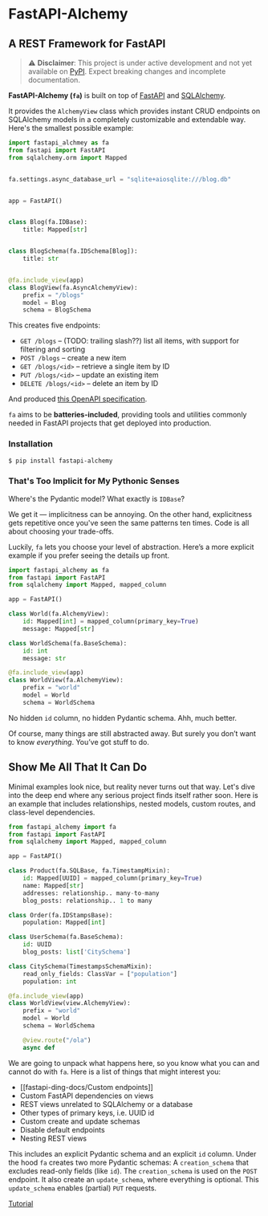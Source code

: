 # FastAPI-Alchemy
## A REST Framework for FastAPI

> ⚠️ **Disclaimer**: This project is under active development and not yet available on [PyPI](https://pypi.org). Expect breaking changes and incomplete documentation.


**FastAPI-Alchemy (`fa`)** is built on top of [FastAPI](https://fastapi.tiangolo.com) and [SQLAlchemy](https://www.sqlalchemy.org). 

It provides the `AlchemyView` class which provides instant CRUD endpoints on SQLAlchemy models in a completely customizable and extendable way. Here's the smallest possible example:

```python
import fastapi_alchmey as fa
from fastapi import FastAPI
from sqlalchemy.orm import Mapped


fa.settings.async_database_url = "sqlite+aiosqlite:///blog.db"


app = FastAPI()


class Blog(fa.IDBase):
    title: Mapped[str]


class BlogSchema(fa.IDSchema[Blog]):
    title: str


@fa.include_view(app)
class BlogView(fa.AsyncAlchemyView):
    prefix = "/blogs"
    model = Blog
    schema = BlogSchema
```
This creates five endpoints:

- `GET /blogs` – (TODO:  trailing slash??) list all items, with support for filtering and sorting  
- `POST /blogs` – create a new item  
- `GET /blogs/<id>` – retrieve a single item by ID  
- `PUT /blogs/<id>` – update an existing item  
- `DELETE /blogs/<id>` – delete an item by ID

And produced [this OpenAPI specification](https://redocly.github.io/redoc/?url=https%3A%2F%2Fgithub.com%2Frjprins%2Ffastapi-alchemy%2Fraw%2Frefs%2Fheads%2Fmain%2Fexample-projects%2Fblog%2Fopenapi.json#tag/BlogView/operation/blogview_index_blogs__get).

`fa` aims to be **batteries-included**, providing tools and utilities commonly needed in FastAPI projects that get deployed into production.

### Installation

```bash
$ pip install fastapi-alchemy
```


### That's Too Implicit for My Pythonic Senses

Where's the Pydantic model? What exactly is `IDBase`?

We get it — implicitness can be annoying. On the other hand, explicitness gets repetitive once you've seen the same patterns ten times. Code is all about choosing your trade-offs.

Luckily, `fa` lets you choose your level of abstraction. Here’s a more explicit example if you prefer seeing the details up front.
```python
import fastapi_alchemy as fa
from fastapi import FastAPI
from sqlalchemy import Mapped, mapped_column

app = FastAPI()

class World(fa.AlchemyView):
    id: Mapped[int] = mapped_column(primary_key=True)
    message: Mapped[str]

class WorldSchema(fa.BaseSchema):
    id: int
    message: str

@fa.include_view(app)
class WorldView(fa.AlchemyView):
    prefix = "world"
    model = World
    schema = WorldSchema
```

No hidden `id` column, no hidden Pydantic schema. Ahh, much better.

Of course, many things are still abstracted away. But surely you don’t want to know *everything*. You’ve got stuff to do.

## Show Me All That It Can Do
Minimal examples look nice, but reality never turns out that way.
Let's dive into the deep end where any serious project finds itself rather soon.
Here is an example that includes relationships, nested models, custom routes, and class-level dependencies.

```python
from fastapi_alchemy import fa
from fastapi import FastAPI
from sqlalchemy import Mapped, mapped_column

app = FastAPI()

class Product(fa.SQLBase, fa.TimestampMixin):
    id: Mapped[UUID] = mapped_column(primary_key=True)
    name: Mapped[str]
    addresses: relationship.. many-to-many
    blog_posts: relationship.. 1 to many

class Order(fa.IDStampsBase):
    population: Mapped[int]

class UserSchema(fa.BaseSchema):
    id: UUID
    blog_posts: list['CitySchema']

class CitySchema(TimestampsSchemaMixin):
    read_only_fields: ClassVar = ["population"]
    population: int

@fa.include_view(app)
class WorldView(view.AlchemyView):
    prefix = "world"
    model = World
    schema = WorldSchema

    @view.route("/ola")
    async def
```

We are going to unpack what happens here, so you know what you can and cannot do with `fa`. Here is a list of things that might interest you:

* [[fastapi-ding-docs/Custom endpoints]]
* Custom FastAPI dependencies on views
* REST views unrelated to SQLAlchemy or a database
* Other types of primary keys, i.e. UUID id
* Custom create and update schemas
* Disable default endpoints
* Nesting REST views


This includes an explicit Pydantic schema and an explicit `id` column.
Under the hood `fa` creates two more Pydantic schemas: A `creation_schema` that excludes read-only fields (like `id`). The `creation_schema` is used on the `POST` endpoint. It also create an `update_schema`, where everything is optional. This `update_schema` enables (partial) `PUT` requests.


[Tutorial](tutorial.md)
